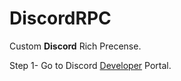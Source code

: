 # DiscordRPC
Custom **Discord** Rich Precense.

Step 1- Go to Discord [Developer](https://discord.dev) Portal. 
